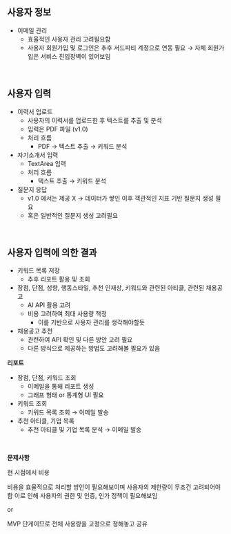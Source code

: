 ## 사용자 정보

- 이메일 관리
  - 효율적인 사용자 관리 고려필요함
  - 사용자 회원가입 및 로그인은 추후 서드파티 계정으로 연동 필요 → 자체 회원가입은 서비스 진입장벽이 있어보임

</br>

## 사용자 입력

- 이력서 업로드
  - 사용자의 이력서를 업로드한 후 텍스트를 추출 및 분석
  - 입력은 PDF 파일 (v1.0)
  - 처리 흐름
    - PDF → 텍스트 추출 → 키워드 분석
- 자기소개서 입력
  - TextArea 입력
  - 처리 흐름
    - 텍스트 추출 → 키워드 분석
- 질문지 응답
  - v1.0 에서는 제공 X → 데이터가 쌓인 이후 객관적인 지표 기반 질문지 생성 필요
  - 혹은 일반적인 질문지 생성 고려필요

</br>

## 사용자 입력에 의한 결과

- 키워드 목록 저장
  - 추후 리포트 활용 및 조회
- 장점, 단점, 성향, 행동스타일, 추천 인재상, 키워드와 관련된 아티클, 관련된 채용공고
  - AI API 활용 고려
  - 비용 고려하여 최대 사용량 책정
    - 이를 기반으로 사용자 관리를 생각해야할듯
- 채용공고 추천
  - 관련하여 API 확인 및 다른 방안 고려 필요
  - 다른 방식으로 제공하는 방법도 고려해볼 필요가 있음

**리포트**

- 장점, 단점, 키워드 조회
  - 이메일을 통해 리포트 생성
  - 그래프 형태 or 통계형 UI 필요
- 키워드 조회
  - 키워드 목록 조회 → 이메일 발송
- 추천 아티클, 기업 목록
  - 추천 아티클 및 기업 목록 분석 → 이메일 발송

</br>

**문제사항**

현 시점에서 비용

비용을 효율적으로 처리할 방안이 필요해보이며 사용자의 제한량이 무조건 고려되어야 함
이로 인해 사용자의 권한 및 인증, 인가 정책이 필요해보임

or

MVP 단게이므로 전체 사용량을 고정으로 정해놓고 공유
